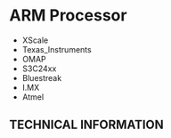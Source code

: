 # ARM Processor
* XScale
* Texas_Instruments
* OMAP
* S3C24xx
* Bluestreak
* I.MX
* Atmel
## **TECHNICAL INFORMATION**
